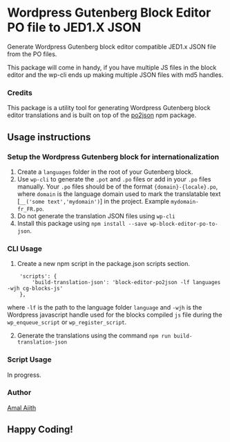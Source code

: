 # Wordpress Gutenberg Block Editor PO file to JED1.X JSON

Generate Wordpress Gutenberg block editor compatible JED1.x JSON 
file from the PO files. 

This package will come in handy, if you have multiple JS files
in the block editor and the wp-cli ends up making multiple JSON
files with md5 handles.

### Credits
This package is a utility tool for generating Wordpress Gutenberg block editor translations and is built on top of
the [po2json](https://www.npmjs.com/package/po2json) npm package. 

## Usage instructions

### Setup the Wordpress Gutenberg block for internationalization

1. Create a `languages` folder in the root of your Gutenberg block. 
2. Use `wp-cli` to generate the `.pot` and `.po` files or add in your `.po` files manually. 
Your `.po` files should be of the format `{domain}-{locale}.po`, where `domain` is the language domain used to mark the translatable text [`__('some text','mydomain')`] in the project. Example `mydomain-fr_FR.po`.
3. Do not generate the translation JSON files using `wp-cli`
4. Install this package using `npm install --save wp-block-editor-po-to-json`.

### CLI Usage
1. Create a new npm script in the package.json scripts section.
```aidl
    'scripts': {
        'build-translation-json': 'block-editor-po2json -lf languages -wjh cg-blocks-js'
    },
```
where `-lf` is the path to the language folder `language`
and `-wjh` is the Wordpress javascript handle used for the blocks compiled `js` file during the `wp_enqueue_script` or `wp_register_script`.

2. Generate the translations using the command `npm run build-translation-json`

### Script Usage
In progress.

### Author
[Amal Ajith](https://github.com/amalajith)

## Happy Coding!
